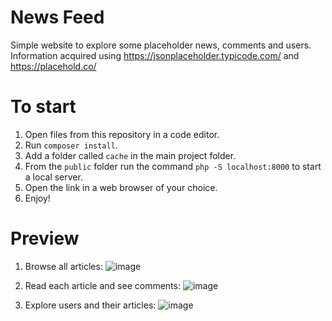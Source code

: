 # News Feed
Simple website to explore some placeholder news, comments and users. 
Information acquired using https://jsonplaceholder.typicode.com/ and https://placehold.co/

# To start

1. Open files from this repository in a code editor.
2. Run ``composer install``.
3. Add a folder called ``cache`` in the main project folder.
4. From the ``public`` folder run the command ``php -S localhost:8000`` to start a local server.
5. Open the link in a web browser of your choice.
6. Enjoy!

# Preview

1. Browse all articles:
![image](https://github.com/liivaq/News_Feed/assets/123387229/a361f636-75b3-42e2-b23c-a2dcd8631f61)

2. Read each article and see comments:
![image](https://github.com/liivaq/News_Feed/assets/123387229/d0922d83-f96f-44f2-bd49-d5ee104632f7)


3. Explore users and their articles:
![image](https://github.com/liivaq/News_Feed/assets/123387229/272805ed-0321-46a7-b2c3-eefa6b64258d)



